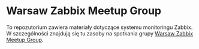 # Warsaw Zabbix Meetup Group

To repozutorium zawiera materiały dotyczące systemu monitoringu Zabbix. W szczególności znajdują się tu zasoby na spotkania grupy [Warsaw Zabbix Meetup Group](http://www.meetup.com/Warsaw-zabbix-Meetup-Group/).

